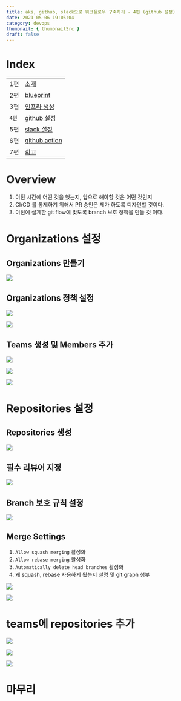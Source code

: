 ```yaml
---
title: aks, github, slack으로 워크플로우 구축하기 - 4편 (github 설정)
date: 2021-05-06 19:05:04
category: devops
thumbnail: { thumbnailSrc }
draft: false
---
```


# Index

|       |                                                            |
| ----- | ---------------------------------------------------------- |
| 1편   | [소개](/devops/workflows-with-aks-github-slack-1)          |
| 2편   | [blueprint](/devops/workflows-with-aks-github-slack-2)     |
| 3편   | [인프라 생성](/devops/workflows-with-aks-github-slack-3)   |
| `4편` | [github 설정](/devops/workflows-with-aks-github-slack-4)   |
| 5편   | [slack 설정](/devops/workflows-with-aks-github-slack-5)    |
| 6편   | [github action](/devops/workflows-with-aks-github-slack-6) |
| 7편   | [회고](/devops/workflows-with-aks-github-slack-7)          |

# Overview

1. 이전 시간에 어떤 것을 했는지, 앞으로 해야할 것은 어떤 것인지
1. CI/CD 를 통제하기 위해서 PR 승인은 제가 하도록 디자인할 것이다.
1. 이전에 설계한 git flow에 맞도록 branch 보호 정책을 만들 것 이다.

# Organizations 설정

## Organizations 만들기

![](./images/workflows-with-aks-github-slack-4/1.png)

## Organizations 정책 설정

![](./images/workflows-with-aks-github-slack-4/2.png)

![](./images/workflows-with-aks-github-slack-4/3.png)

## Teams 생성 및 Members 추가

![](./images/workflows-with-aks-github-slack-4/4.png)

![](./images/workflows-with-aks-github-slack-4/5.png)

![](./images/workflows-with-aks-github-slack-4/6.png)

# Repositories 설정

## Repositories 생성

![](./images/workflows-with-aks-github-slack-4/7.png)

## 필수 리뷰어 지정

![](./images/workflows-with-aks-github-slack-4/8.png)

## Branch 보호 규칙 설정

![](./images/workflows-with-aks-github-slack-4/9.png)

## Merge Settings

1. `Allow squash merging` 활성화
1. `Allow rebase merging` 활성화
1. `Automatically delete head branches` 활성화
1. 왜 squash, rebase 사용하게 됬는지 설명 및 git graph 첨부

![](./images/workflows-with-aks-github-slack-4/10.png)

![](./images/workflows-with-aks-github-slack-4/11.png)

# teams에 repositories 추가

![](./images/workflows-with-aks-github-slack-4/12.png)

![](./images/workflows-with-aks-github-slack-4/13.png)

![](./images/workflows-with-aks-github-slack-4/14.png)

# 마무리
